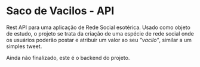 # Saco de Vacilos - API
Rest API para uma aplicação de Rede Social esotérica.
Usado como objeto de estudo, o projeto se trata da criação de uma espécie de rede social onde os usuários poderão postar e atribuir um valor ao seu _"vacilo"_, similar a um simples tweet.

Ainda não finalizado, este é o backend do projeto.
